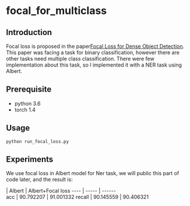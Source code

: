 # focal_for_multiclass

## Introduction
Focal loss is proposed in the paper[Focal Loss for Dense Object Detection](http://arxiv.org/abs/1708.02002). This paper was facing a task for binary classification, however there are other tasks need multiple class classification.
There were few implementation about this task, so I implemented it with a NER task using Albert.


## Prerequisite
- python 3.6
- torch 1.4
## Usage
```
python run_focal_loss.py
```
## Experiments
We use focal loss in Albert model for Ner task, we will public this part of code later, and the result is:

  | Albert  | Albert+Focal loss
---- | ----- | ------  
acc  | 90.792207 | 91.001332 
recall  | 90.145559 | 90.406321 
